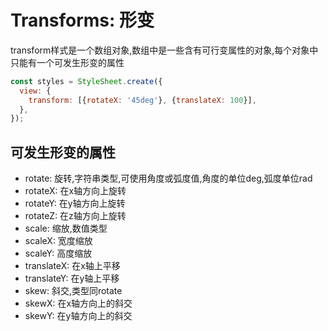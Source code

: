 # Transforms: 形变

transform样式是一个数组对象,数组中是一些含有可行变属性的对象,每个对象中只能有一个可发生形变的属性

```javascript
const styles = StyleSheet.create({
  view: {
    transform: [{rotateX: '45deg'}, {translateX: 100}],
  },
});
```

## 可发生形变的属性

* rotate: 旋转,字符串类型,可使用角度或弧度值,角度的单位deg,弧度单位rad
* rotateX: 在x轴方向上旋转
* rotateY: 在y轴方向上旋转
* rotateZ: 在z轴方向上旋转
* scale: 缩放,数值类型
* scaleX: 宽度缩放
* scaleY: 高度缩放
* translateX: 在x轴上平移
* translateY: 在y轴上平移
* skew: 斜交,类型同rotate
* skewX: 在x轴方向上的斜交
* skewY: 在y轴方向上的斜交